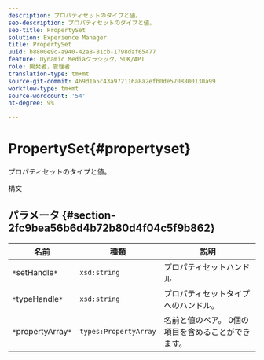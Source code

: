 ```yaml
---
description: プロパティセットのタイプと値。
seo-description: プロパティセットのタイプと値。
seo-title: PropertySet
solution: Experience Manager
title: PropertySet
uuid: b8800e9c-a940-42a8-81cb-1798daf65477
feature: Dynamic Mediaクラシック，SDK/API
role: 開発者，管理者
translation-type: tm+mt
source-git-commit: 469d1a5c43a972116a8a2efb0de5708800130a99
workflow-type: tm+mt
source-wordcount: '54'
ht-degree: 9%

---
```



# PropertySet{#propertyset}

プロパティセットのタイプと値。

構文

## パラメータ {#section-2fc9bea56b6d4b72b80d4f04c5f9b862}

| 名前 | 種類 | 説明 |
|---|---|---|
| `*`setHandle`*` | `xsd:string` | プロパティセットハンドル |
| `*`typeHandle`*` | `xsd:string` | プロパティセットタイプへのハンドル。 |
| `*`propertyArray`*` | `types:PropertyArray` | 名前と値のペア。 0個の項目を含めることができます。 |

